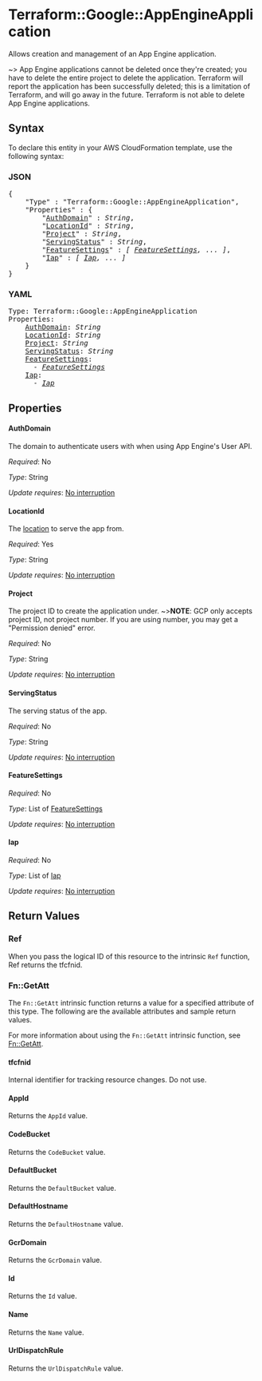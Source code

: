 # Terraform::Google::AppEngineApplication

Allows creation and management of an App Engine application.

~> App Engine applications cannot be deleted once they're created; you have to delete the
   entire project to delete the application. Terraform will report the application has been
   successfully deleted; this is a limitation of Terraform, and will go away in the future.
   Terraform is not able to delete App Engine applications.

## Syntax

To declare this entity in your AWS CloudFormation template, use the following syntax:

### JSON

<pre>
{
    "Type" : "Terraform::Google::AppEngineApplication",
    "Properties" : {
        "<a href="#authdomain" title="AuthDomain">AuthDomain</a>" : <i>String</i>,
        "<a href="#locationid" title="LocationId">LocationId</a>" : <i>String</i>,
        "<a href="#project" title="Project">Project</a>" : <i>String</i>,
        "<a href="#servingstatus" title="ServingStatus">ServingStatus</a>" : <i>String</i>,
        "<a href="#featuresettings" title="FeatureSettings">FeatureSettings</a>" : <i>[ <a href="featuresettings.md">FeatureSettings</a>, ... ]</i>,
        "<a href="#iap" title="Iap">Iap</a>" : <i>[ <a href="iap.md">Iap</a>, ... ]</i>
    }
}
</pre>

### YAML

<pre>
Type: Terraform::Google::AppEngineApplication
Properties:
    <a href="#authdomain" title="AuthDomain">AuthDomain</a>: <i>String</i>
    <a href="#locationid" title="LocationId">LocationId</a>: <i>String</i>
    <a href="#project" title="Project">Project</a>: <i>String</i>
    <a href="#servingstatus" title="ServingStatus">ServingStatus</a>: <i>String</i>
    <a href="#featuresettings" title="FeatureSettings">FeatureSettings</a>: <i>
      - <a href="featuresettings.md">FeatureSettings</a></i>
    <a href="#iap" title="Iap">Iap</a>: <i>
      - <a href="iap.md">Iap</a></i>
</pre>

## Properties

#### AuthDomain

The domain to authenticate users with when using App Engine's User API.

_Required_: No

_Type_: String

_Update requires_: [No interruption](https://docs.aws.amazon.com/AWSCloudFormation/latest/UserGuide/using-cfn-updating-stacks-update-behaviors.html#update-no-interrupt)

#### LocationId

The [location](https://cloud.google.com/appengine/docs/locations)
to serve the app from.

_Required_: Yes

_Type_: String

_Update requires_: [No interruption](https://docs.aws.amazon.com/AWSCloudFormation/latest/UserGuide/using-cfn-updating-stacks-update-behaviors.html#update-no-interrupt)

#### Project

The project ID to create the application under.
~>**NOTE**: GCP only accepts project ID, not project number. If you are using number,
you may get a "Permission denied" error.

_Required_: No

_Type_: String

_Update requires_: [No interruption](https://docs.aws.amazon.com/AWSCloudFormation/latest/UserGuide/using-cfn-updating-stacks-update-behaviors.html#update-no-interrupt)

#### ServingStatus

The serving status of the app.

_Required_: No

_Type_: String

_Update requires_: [No interruption](https://docs.aws.amazon.com/AWSCloudFormation/latest/UserGuide/using-cfn-updating-stacks-update-behaviors.html#update-no-interrupt)

#### FeatureSettings

_Required_: No

_Type_: List of <a href="featuresettings.md">FeatureSettings</a>

_Update requires_: [No interruption](https://docs.aws.amazon.com/AWSCloudFormation/latest/UserGuide/using-cfn-updating-stacks-update-behaviors.html#update-no-interrupt)

#### Iap

_Required_: No

_Type_: List of <a href="iap.md">Iap</a>

_Update requires_: [No interruption](https://docs.aws.amazon.com/AWSCloudFormation/latest/UserGuide/using-cfn-updating-stacks-update-behaviors.html#update-no-interrupt)

## Return Values

### Ref

When you pass the logical ID of this resource to the intrinsic `Ref` function, Ref returns the tfcfnid.

### Fn::GetAtt

The `Fn::GetAtt` intrinsic function returns a value for a specified attribute of this type. The following are the available attributes and sample return values.

For more information about using the `Fn::GetAtt` intrinsic function, see [Fn::GetAtt](https://docs.aws.amazon.com/AWSCloudFormation/latest/UserGuide/intrinsic-function-reference-getatt.html).

#### tfcfnid

Internal identifier for tracking resource changes. Do not use.

#### AppId

Returns the <code>AppId</code> value.

#### CodeBucket

Returns the <code>CodeBucket</code> value.

#### DefaultBucket

Returns the <code>DefaultBucket</code> value.

#### DefaultHostname

Returns the <code>DefaultHostname</code> value.

#### GcrDomain

Returns the <code>GcrDomain</code> value.

#### Id

Returns the <code>Id</code> value.

#### Name

Returns the <code>Name</code> value.

#### UrlDispatchRule

Returns the <code>UrlDispatchRule</code> value.

